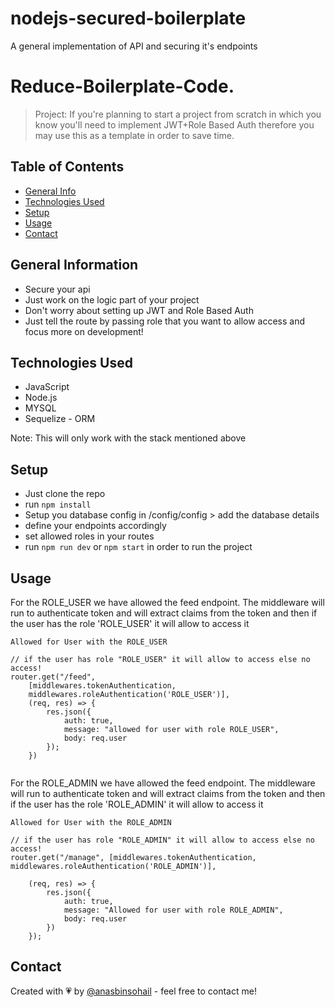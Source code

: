 # nodejs-secured-boilerplate
A general implementation of API and securing it's endpoints

# Reduce-Boilerplate-Code.
> Project: If you're planning to start a project from scratch in which you know you'll need to implement JWT+Role Based Auth therefore you may use this as a template 
in order to save time.

## Table of Contents
* [General Info](#general-information)
* [Technologies Used](#technologies-used)
* [Setup](#setup)
* [Usage](#usage)
* [Contact](#contact)
<!-- * [License](#license) -->


## General Information
- Secure your api
- Just work on the logic part of your project 
- Don't worry about setting up JWT and Role Based Auth
- Just tell the route by passing role that you want to allow access and focus more on development!
<!-- You don't have to answer all the questions - just the ones relevant to your project. -->


## Technologies Used
- JavaScript
- Node.js
- MYSQL
- Sequelize - ORM

Note: This will only work with the stack mentioned above



## Setup
- Just clone the repo 
- run ``` npm install ```
- Setup you database config in /config/config > add the database details
- define your endpoints accordingly
- set allowed roles in your routes
- run ``` npm run dev ``` or ```npm start``` in order to run the project


## Usage

For the ROLE_USER we have allowed the feed endpoint. The middleware will run to authenticate token and will extract claims from the token and then if the user has the role 'ROLE_USER' it will allow to access it  

```
Allowed for User with the ROLE_USER

// if the user has role "ROLE_USER" it will allow to access else no access!
router.get("/feed",
    [middlewares.tokenAuthentication,
    middlewares.roleAuthentication('ROLE_USER')],
    (req, res) => {
        res.json({
            auth: true,
            message: "allowed for user with role ROLE_USER",
            body: req.user
        });
    })


```

For the ROLE_ADMIN we have allowed the feed endpoint. The middleware will run to authenticate token and will extract claims from the token and then if the 
user has the role 'ROLE_ADMIN' it will allow to access it  


```
Allowed for User with the ROLE_ADMIN

// if the user has role "ROLE_ADMIN" it will allow to access else no access!
router.get("/manage", [middlewares.tokenAuthentication, middlewares.roleAuthentication('ROLE_ADMIN')],

    (req, res) => {
        res.json({
            auth: true,
            message: "Allowed for user with role ROLE_ADMIN",
            body: req.user
        })
    }); 
```
    
    



## Contact
Created with :heartpulse:	by [@anasbinsohail](https://www.instagram.com/anasbinsohail.dev) - feel free to contact me!

<!-- ## License -->
<!-- This project is open source and available under the [... License](). -->

